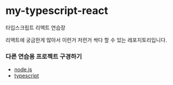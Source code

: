 # my-typescript-react
타입스크립트 리액트 연습장

리액트에 궁금한게 많아서 이런거 저런거 싹다 할 수 있는 레포지토리입니다.

### 다른 연습용 프로젝트 구경하기

- [node.js](https://github.com/gabrielyoon7/my-nodejs-app)
- [typescript](https://github.com/gabrielyoon7/my-typescript-app)

